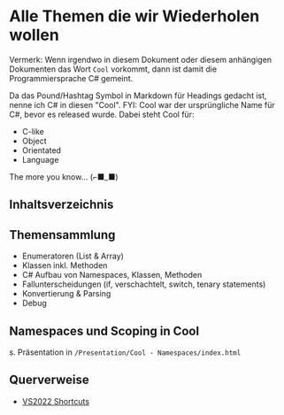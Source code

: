 ﻿# Alle Themen die wir Wiederholen wollen

Vermerk: Wenn irgendwo in diesem Dokument oder diesem anhängigen Dokumenten das Wort `Cool` vorkommt,
dann ist damit die Programmiersprache C# gemeint.

Da das Pound/Hashtag Symbol in Markdown für Headings gedacht ist, nenne ich C# in diesen "Cool".
FYI: Cool war der ursprüngliche Name für C#, bevor es released wurde. Dabei steht Cool für:

- C-like
- Object
- Orientated
- Language

The more you know... (⌐■_■)

## Inhaltsverzeichnis


## Themensammlung

- Enumeratoren (List & Array)
- Klassen inkl. Methoden
- C# Aufbau von Namespaces, Klassen, Methoden
- Fallunterscheidungen (if, verschachtelt, switch, tenary statements)
- Konvertierung & Parsing
- Debug

## Namespaces und Scoping in Cool

s. Präsentation in `/Presentation/Cool - Namespaces/index.html`


## Querverweise

- [VS2022 Shortcuts](https://learn.microsoft.com/en-us/visualstudio/ide/default-keyboard-shortcuts-in-visual-studio?view=vs-2022)